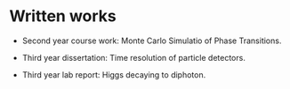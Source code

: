 # Written works

- Second year course work:
Monte Carlo Simulatio of Phase Transitions.

- Third year dissertation:
Time resolution of particle detectors.

- Third year lab report:
Higgs decaying to diphoton.

